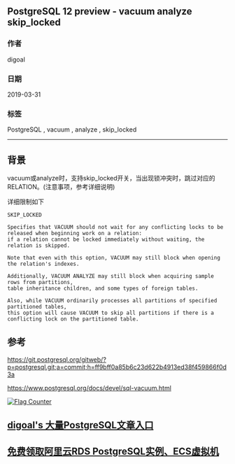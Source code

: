 ## PostgreSQL 12 preview - vacuum analyze skip_locked  
                                                                          
### 作者                                                                          
digoal                                                                          
                                                                          
### 日期                                                                          
2019-03-31                                                                          
                                                                          
### 标签                                                                          
PostgreSQL , vacuum , analyze , skip_locked  
                                                                          
----                                                                          
                                                                          
## 背景    
vacuum或analyze时，支持skip_locked开关，当出现锁冲突时，跳过对应的RELATION。(注意事项，参考详细说明)  
  
详细限制如下  
  
```  
SKIP_LOCKED  
  
Specifies that VACUUM should not wait for any conflicting locks to be released when beginning work on a relation:   
if a relation cannot be locked immediately without waiting, the relation is skipped.   
  
Note that even with this option, VACUUM may still block when opening the relation's indexes.   
  
Additionally, VACUUM ANALYZE may still block when acquiring sample rows from partitions,   
table inheritance children, and some types of foreign tables.   
  
Also, while VACUUM ordinarily processes all partitions of specified partitioned tables,   
this option will cause VACUUM to skip all partitions if there is a conflicting lock on the partitioned table.  
```  
    
## 参考    
https://git.postgresql.org/gitweb/?p=postgresql.git;a=commit;h=ff9bff0a85b6c23d622b4913ed38f459866f0d3a  
  
https://www.postgresql.org/docs/devel/sql-vacuum.html  
    
  
<a rel="nofollow" href="http://info.flagcounter.com/h9V1"  ><img src="http://s03.flagcounter.com/count/h9V1/bg_FFFFFF/txt_000000/border_CCCCCC/columns_2/maxflags_12/viewers_0/labels_0/pageviews_0/flags_0/"  alt="Flag Counter"  border="0"  ></a>  
  
  
## [digoal's 大量PostgreSQL文章入口](https://github.com/digoal/blog/blob/master/README.md "22709685feb7cab07d30f30387f0a9ae")
  
  
## [免费领取阿里云RDS PostgreSQL实例、ECS虚拟机](https://free.aliyun.com/ "57258f76c37864c6e6d23383d05714ea")
  
